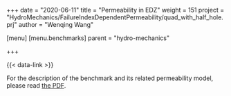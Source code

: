 +++
date = "2020-06-11"
title = "Permeability in EDZ"
weight = 151
project = "HydroMechanics/FailureIndexDependentPermeability/quad_with_half_hole.prj"
author = "Wenqing Wang"

[menu]
  [menu.benchmarks]
    parent = "hydro-mechanics"

+++

{{< data-link >}}

For the description of the benchmark and its related permeability model,
  please read [the PDF](PermeabilityMohrCoulombFailureIndexModel.pdf).

